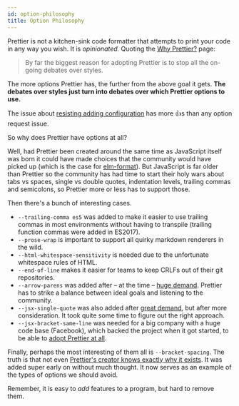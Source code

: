 ```yaml
---
id: option-philosophy
title: Option Philosophy
---
```


Prettier is not a kitchen-sink code formatter that attempts to print your code in any way you wish. It is _opinionated._ Quoting the [Why Prettier?](why-prettier.md) page:

> By far the biggest reason for adopting Prettier is to stop all the on-going debates over styles.

The more options Prettier has, the further from the above goal it gets. **The debates over styles just turn into debates over which Prettier options to use.**

The issue about [resisting adding configuration](https://github.com/prettier/prettier/issues/40) has more 👍s than any option request issue.

So why does Prettier have options at all?

Well, had Prettier been created around the same time as JavaScript itself was born it could have made choices that the community would have picked up (which is the case for [elm-format](https://github.com/avh4/elm-format/)). But JavaScript is far older than Prettier so the community has had time to start their holy wars about tabs vs spaces, single vs double quotes, indentation levels, trailing commas and semicolons, so Prettier more or less has to support those.

Then there's a bunch of interesting cases.

- `--trailing-comma es5` was added to make it easier to use trailing commas in most environments without having to transpile (trailing function commas were added in ES2017).
- `--prose-wrap` is important to support all quirky markdown renderers in the wild.
- `--html-whitespace-sensitivity` is needed due to the unfortunate whitespace rules of HTML.
- `--end-of-line` makes it easier for teams to keep CRLFs out of their git repositories.
- `--arrow-parens` was added after – at the time – [huge demand](https://github.com/prettier/prettier/issues/812). Prettier has to strike a balance between ideal goals and listening to the community.
- `--jsx-single-quote` was also added after [great demand](https://github.com/prettier/prettier/issues/1080), but after more consideration. It took quite some time to figure out the right approach.
- `--jsx-bracket-same-line` was needed for a big company with a huge code base (Facebook), which backed the project when it got started, to be able to [adopt Prettier at all](https://github.com/prettier/prettier/pull/661#issuecomment-295770645).

Finally, perhaps the most interesting of them all is `--bracket-spacing`.
The truth is that not even [Prettier's creator knows exactly why it exists](https://github.com/prettier/prettier/issues/715#issuecomment-281096495). It was added super early on without much thought. It now serves as an example of the types of options we should avoid.

Remember, it is easy to _add_ features to a program, but hard to remove them.
